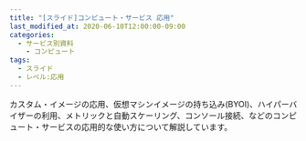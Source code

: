 ```yaml
---
title: "[スライド]コンピュート・サービス 応用"
last_modified_at: 2020-06-10T12:00:00-09:00
categories:
  - サービス別資料
    - コンピュート
tags:
  - スライド
  - レベル:応用
---
```


カスタム・イメージの応用、仮想マシンイメージの持ち込み(BYOI)、ハイパーバイザーの利用、メトリックと自動スケーリング、コンソール接続、などのコンピュート・サービスの応用的な使い方について解説しています。 

<div style="max-width:768px">
<script async class="speakerdeck-embed" data-id="90e8e852d1c8443787f6f33e7e721177" data-ratio="1.77777777777778" src="//speakerdeck.com/assets/embed.js"></script>
</div>